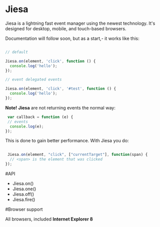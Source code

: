 # Jiesa

Jiesa is a lightning fast event manager using the newest technology. It's designed for desktop, mobile, and touch-based browsers. 

Documentation will follow soon, but as a start,- it works like this:

```javascript

// default

Jiesa.on(element, 'click', function () {
  console.log('hello');
});

// event delegated events

Jiesa.on(element, 'click', '#test', function () {
  console.log('hello');
});

```
**Note!** **Jiesa** are not returning events the normal way:

```javascript
 var callback = function (e) {
 // events
  console.log(e);
});
```
This is done to gain better performance. With Jiesa you do:

```javascript
 
 Jiesa.on(element, "click", ["currentTarget"], function(span) {
  // <span> is the element that was clicked
});

```

#API

* Jiesa.on()
* Jiesa.one()
* Jiesa.off()
* Jiesa.fire()

#Browser support

All browsers, included **Internet Explorer 8**
